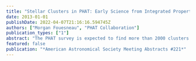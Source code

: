 ```yaml
---
title: "Stellar Clusters in PHAT: Early Science from Integrated Properties and Stellar Content"
date: 2013-01-01
publishDate: 2022-04-07T21:16:16.594745Z
authors: ["Morgan Fouesneau", "PHAT Collaboration"]
publication_types: ["1"]
abstract: "The PHAT survey is expected to find more than 2000 clusters in M31, creating one of the largest and most complete samples of clusters known in any galaxy. The six-filter PHAT imaging enables studies of clusters' integrated properties and their resolved stellar content. We detect clusters with masses as low as åisebox-0.5ex~100 Msun, orders of magnitude lower than previous extragalactic studies and ground-based studies of M31. We detail our efforts to identify and quantify the completeness of the PHAT cluster sample, and to determine cluster ages, masses and structural parameters. We present results using our initial cluster sample to understand the efficiency of star cluster formation, the cluster mass function, and the dissolution of clusters."
featured: false
publication: "*American Astronomical Society Meeting Abstracts #221*"
---
```


